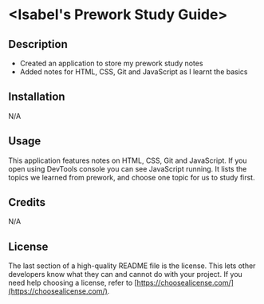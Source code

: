 # <Isabel's Prework Study Guide>

## Description

- Created an application to store my prework study notes
- Added notes for HTML, CSS, Git and JavaScript as I learnt the basics

## Installation

N/A

## Usage

This application features notes on HTML, CSS, Git and JavaScript. If you open using DevTools console you can see JavaScript running. It lists the topics we learned from prework, and choose one topic for us to study first.

## Credits

N/A

## License

The last section of a high-quality README file is the license. This lets other developers know what they can and cannot do with your project. If you need help choosing a license, refer to [https://choosealicense.com/](https://choosealicense.com/).
